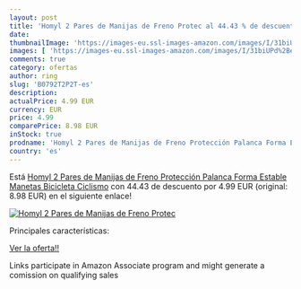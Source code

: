 ```yaml
---
layout: post
title: 'Homyl 2 Pares de Manijas de Freno Protec al 44.43 % de descuento'
date: 
thumbnailImage: 'https://images-eu.ssl-images-amazon.com/images/I/31biUPd%2BebL._SL200_.jpg'
images: [ 'https://images-eu.ssl-images-amazon.com/images/I/31biUPd%2BebL._SL200_.jpg' ]
comments: true
category: ofertas
author: ring
slug: 'B0792T2P2T-es'
description:
actualPrice: 4.99 EUR
currency: EUR
price: 4.99
comparePrice: 8.98 EUR
inStock: true
prodname: 'Homyl 2 Pares de Manijas de Freno Protección Palanca Forma Estable Manetas Bicicleta Ciclismo'
country: 'es'
---
```


Está [Homyl 2 Pares de Manijas de Freno Protección Palanca Forma Estable Manetas Bicicleta Ciclismo](https://www.amazon.es/dp/B0792T2P2T/?tag=tolees-21) con 44.43 de descuento por 4.99 EUR (original: 8.98 EUR) en el siguiente enlace!

[![Homyl 2 Pares de Manijas de Freno Protec](https://images-eu.ssl-images-amazon.com/images/I/31biUPd%2BebL._SL200_.jpg)](https://www.amazon.es/dp/B0792T2P2T/?tag=tolees-21)

Principales características:


[Ver la oferta!!](https://www.amazon.es/dp/B0792T2P2T/?tag=tolees-21)

Links participate in Amazon Associate program and might generate a comission on qualifying sales


